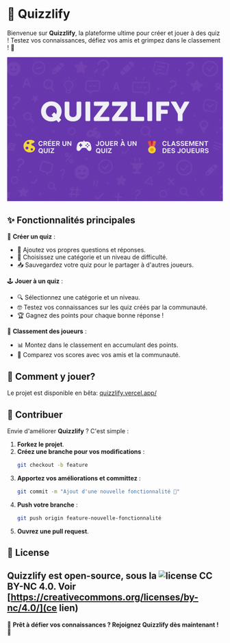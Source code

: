 # 🧠 Quizzlify 

Bienvenue sur **Quizzlify**, la plateforme ultime pour créer et jouer à des quiz ! Testez vos connaissances, défiez vos amis et grimpez dans le classement ! 🚀

![Quizzlify Banner](public/banner.png)

## ✨ Fonctionnalités principales

🎨 **Créer un quiz** :
- 📝 Ajoutez vos propres questions et réponses.
- 🎯 Choisissez une catégorie et un niveau de difficulté.
- 📥 Sauvegardez votre quiz pour le partager à d'autres joueurs.

🕹️ **Jouer à un quiz** :
- 🔍 Sélectionnez une catégorie et un niveau.
- 🤓 Testez vos connaissances sur les quiz créés par la communauté.
- 🏆 Gagnez des points pour chaque bonne réponse !

🏅 **Classement des joueurs** :
- 📊 Montez dans le classement en accumulant des points.
- 🏅 Comparez vos scores avec vos amis et la communauté.

## 🚀 Comment y jouer?
Le projet est disponible en bêta: [quizzlify.vercel.app/](https://quizzlify.vercel.app/) </br>

## 🤝 Contribuer

Envie d'améliorer **Quizzlify** ? C'est simple :

1. **Forkez le projet**.
2. **Créez une branche pour vos modifications** :
   ```bash
   git checkout -b feature
   ```
3. **Apportez vos améliorations et committez** :
   ```bash
   git commit -m "Ajout d'une nouvelle fonctionnalité 🎉"
   ```
4. **Push votre branche** :
   ```bash
   git push origin feature-nouvelle-fonctionnalité
   ```
5. **Ouvrez une pull request**.

## 📜 License
Quizzlify est open-source, sous la ![license](LICENSE) CC BY-NC 4.0. Voir [https://creativecommons.org/licenses/by-nc/4.0/](ce lien)
---

🎯 **Prêt à défier vos connaissances ? Rejoignez Quizzlify dès maintenant !** 🚀
